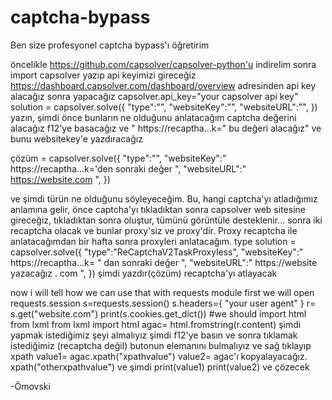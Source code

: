 # captcha-bypass
Ben size profesyonel captcha bypass'ı öğretirim

öncelikle https://github.com/capsolver/capsolver-python'u indirelim sonra import capsolver yazıp api keyimizi gireceğiz https://dashboard.capsolver.com/dashboard/overview adresinden api key alacağız sonra yapacağız capsolver.api_key="your capsolver api key" solution = capsolver.solve({ "type":"", "websiteKey":"", "websiteURL":"", }) yazın, şimdi önce bunların ne olduğunu anlatacağım captcha değerini alacağız f12'ye basacağız ve " https://recaptha...k=" bu değeri alacağız" ve bunu websitekey'e yazdıracağız

çözüm = capsolver.solve({ "type":"", "websiteKey":" https://recaptha...k='den sonraki değer ", "websiteURL":" https://website.com ", })

ve şimdi türün ne olduğunu söyleyeceğim. Bu, hangi captcha'yı atladığımız anlamına gelir, önce captcha'yı tıkladıktan sonra capsolver web sitesine gireceğiz, tıkladıktan sonra oluştur, tümünü görüntüle desteklenir... sonra iki recaptcha olacak ve bunlar proxy'siz ve proxy'dir. Proxy recaptcha ile anlatacağımdan bir hafta sonra proxyleri anlatacağım. type solution = capsolver.solve({ "type":"ReCaptchaV2TaskProxyless", "websiteKey":" https://recaptha...k= " dan sonraki değer ", "websiteURL":" https://website yazacağız . com ", }) şimdi yazdır(çözüm) recaptcha'yı atlayacak

now i will tell how we can use that with requests module
first we will open requests.session
s=requests.session()
s.headers={
"your user agent"
}
r= s.get("website.com")
print(s.cookies.get_dict())
#we should import html from lxml
from lxml import html
agac= html.fromstring(r.content)
şimdi yapmak istediğimiz şeyi almalıyız şimdi f12'ye basın ve sonra tıklamak istediğimiz (recaptcha değil) butonun elemanını bulmalıyız ve sağ tıklayıp xpath value1= agac.xpath("xpathvalue") value2= agac'ı kopyalayacağız. xpath("otherxpathvalue") ve şimdi print(value1) print(value2) ve çözecek

-Ömovski
